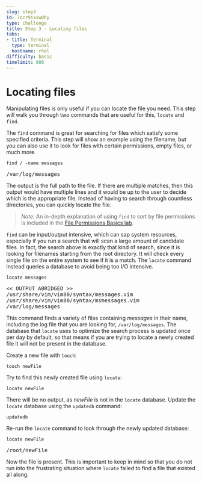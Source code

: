 ```yaml
---
slug: step3
id: 7ocr9ixxw0hy
type: challenge
title: Step 3 - Locating files
tabs:
- title: Terminal
  type: terminal
  hostname: rhel
difficulty: basic
timelimit: 900
---
```

# Locating files

Manipulating files is only useful if you can locate the file you need. This step
will walk you through two commands that are useful for this, `locate` and `find`.

The `find` command is great for searching for files which
satisfy some specified criteria. This step will show an example using the filename,
but you can also use it to look for files with certain permissions, empty files,
or much more.

```
find / -name messages
```

<pre class=file>
/var/log/messages
</pre>

The output is the full path to the file. If there are multiple matches, then
this output would have multiple lines and it would be up to the user
to decide which is the appropriate file. Instead of having to search through
countless directories, you can quickly locate the file.

>_Note:_ An in-depth explanation of using `find` to sort by file permissions
is included in the [File Permissions Basics lab](https://lab.redhat.com/file-permissions).

`find` can be input/output intensive, which can sap system resources, especially
if you run a search that will scan a large amount of candidate files. In fact,
the search above is exactly that kind of search, since it is looking for filenames
starting from the root directory. It will check every
single file on the entire system to see if it is a match.
The `locate` command instead queries a database to avoid being too I/O intensive.

```
locate messages
```

<pre class=file>
<< OUTPUT ABRIDGED >>
/usr/share/vim/vim80/syntax/messages.vim
/usr/share/vim/vim80/syntax/msmessages.vim
/var/log/messages
</pre>

This command finds a variety of files containing _messages_ in their name,
including the log file that you are looking for, `/var/log/messages`.
The database that `locate` uses to optimize the search process
is updated once per day by default, so that means if you are trying to
locate a newly created file it will not be present in the database.

Create a new file with `touch`:

```
touch newFile
```

Try to find this newly created file using `locate`:

```
locate newFile
```

There will be no output, as _newFile_ is not in the `locate` database.
Update the `locate` database using the `updatedb` command:

```
updatedb
```

Re-run the `locate` command to look through the newly updated database:

```
locate newFile
```

<pre class=file>
/root/newFile
</pre>

Now the file is present. This is important to keep in mind so that you do not
run into the frustrating situation where `locate` failed to find a file that
existed all along.
